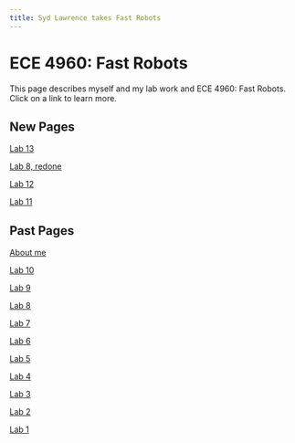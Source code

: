 ```yaml
---
title: Syd Lawrence takes Fast Robots
---
```

# ECE 4960: Fast Robots

This page describes myself and my lab work and ECE 4960: Fast Robots.
Click on a link to learn more.

## New Pages

[Lab 13](https://slawrence100.github.io/ece4960-fast-robots/lab13)

[Lab 8, redone](https://slawrence100.github.io/ece4960-fast-robots/lab8-v2)

[Lab 12](https://slawrence100.github.io/ece4960-fast-robots/lab11)

[Lab 11](https://slawrence100.github.io/ece4960-fast-robots/lab11)


## Past Pages

[About me](https://slawrence100.github.io/ece4960-fast-robots/about)

[Lab 10](https://slawrence100.github.io/ece4960-fast-robots/lab10)

[Lab 9](https://slawrence100.github.io/ece4960-fast-robots/lab9)

[Lab 8](https://slawrence100.github.io/ece4960-fast-robots/lab8)

[Lab 7](https://slawrence100.github.io/ece4960-fast-robots/lab7)

[Lab 6](https://slawrence100.github.io/ece4960-fast-robots/lab6)

[Lab 5](https://slawrence100.github.io/ece4960-fast-robots/lab5)

[Lab 4](https://slawrence100.github.io/ece4960-fast-robots/lab4)

[Lab 3](https://slawrence100.github.io/ece4960-fast-robots/lab3)

[Lab 2](https://slawrence100.github.io/ece4960-fast-robots/lab2)

[Lab 1](https://slawrence100.github.io/ece4960-fast-robots/lab1)

